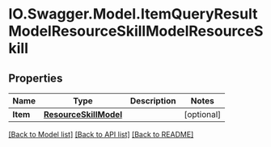 # IO.Swagger.Model.ItemQueryResultModelResourceSkillModelResourceSkill
## Properties

Name | Type | Description | Notes
------------ | ------------- | ------------- | -------------
**Item** | [**ResourceSkillModel**](ResourceSkillModel.md) |  | [optional] 

[[Back to Model list]](../README.md#documentation-for-models) [[Back to API list]](../README.md#documentation-for-api-endpoints) [[Back to README]](../README.md)

